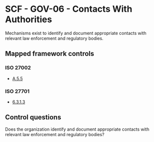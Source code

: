 # SCF - GOV-06 - Contacts With Authorities
Mechanisms exist to identify and document appropriate contacts with relevant law enforcement and regulatory bodies.
## Mapped framework controls
### ISO 27002
- [A.5.5](../iso27002/a-5.md#a55)
  
### ISO 27701
- [6.3.1.3](../iso27701/6313.md)
  
## Control questions
Does the organization identify and document appropriate contacts with relevant law enforcement and regulatory bodies?
  